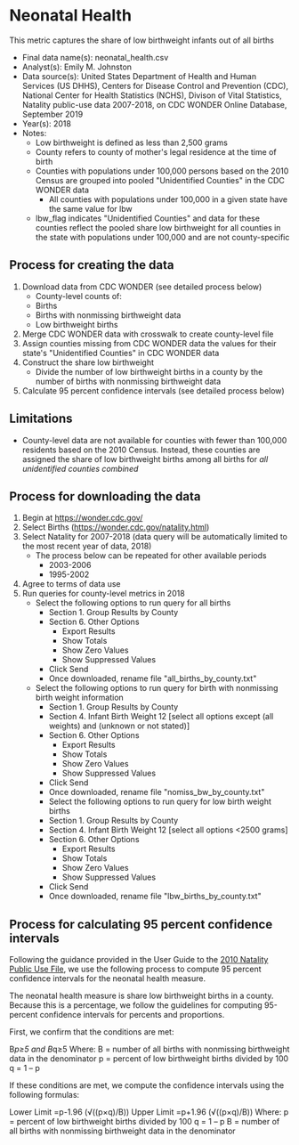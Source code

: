 # Neonatal Health

This metric captures the share of low birthweight infants out of all births

* Final data name(s): neonatal_health.csv
* Analyst(s): Emily M. Johnston
* Data source(s): United States Department of Health and Human Services (US DHHS), Centers for Disease Control and Prevention (CDC), National Center for Health Statistics (NCHS), Divison of Vital Statistics, Natality public-use data 2007-2018, on CDC WONDER Online Database, September 2019 
* Year(s): 2018
* Notes:
    * Low birthweight is defined as less than 2,500 grams
    * County refers to county of mother's legal residence at the time of birth
    * Counties with populations under 100,000 persons based on the 2010 Census are grouped into pooled "Unidentified Counties" in the CDC WONDER data
        * All counties with populations under 100,000 in a given state have the same value for lbw
    * lbw_flag indicates "Unidentified Counties" and data for these counties reflect the pooled share low birthweight for all counties in the state with populations under 100,000 and are not county-specific

## Process for creating the data

1. Download data from CDC WONDER (see detailed process below)
    * County-level counts of:
	* Births
	* Births with nonmissing birthweight data
	* Low birthweight births
2. Merge CDC WONDER data with crosswalk to create county-level file
3. Assign counties missing from CDC WONDER data the values for their state's "Unidentified Counties" in CDC WONDER data
4. Construct the share low birthweight
    * Divide the number of low birthweight births in a county by the number of births with nonmissing birthweight data
5. Calculate 95 percent confidence intervals (see detailed process below)

## Limitations
* County-level data are not available for counties with fewer than 100,000 residents based on the 2010 Census. Instead, these counties are assigned the share of low birthweight births among all births for *all unidentified counties combined*

## Process for downloading the data
1. Begin at https://wonder.cdc.gov/
2. Select Births (https://wonder.cdc.gov/natality.html)
3. Select Natality for 2007-2018 (data query will be automatically limited to the most recent year of data, 2018)
    * The process below can be repeated for other available periods
        * 2003-2006
        * 1995-2002
4. Agree to terms of data use
5. Run queries for county-level metrics in 2018
    * Select the following options to run query for all births 
        * Section 1. Group Results by County
        * Section 6. Other Options
            * Export Results
            * Show Totals
            * Show Zero Values
            * Show Suppressed Values
        * Click Send
        * Once downloaded, rename file "all_births_by_county.txt"
    * Select the following options to run query for birth with nonmissing birth weight information
        * Section 1. Group Results by County
        * Section 4. Infant Birth Weight 12 [select all options except (all weights) and (unknown or not stated)]
        * Section 6. Other Options
            * Export Results
            * Show Totals
            * Show Zero Values
            * Show Suppressed Values
        * Click Send
        * Once downloaded, rename file "nomiss_bw_by_county.txt"
        * Select the following options to run query for low birth weight births
        * Section 1. Group Results by County
        * Section 4. Infant Birth Weight 12 [select all options <2500 grams]
        * Section 6. Other Options
            * Export Results
            * Show Totals
            * Show Zero Values
            * Show Suppressed Values
        * Click Send
        * Once downloaded, rename file "lbw_births_by_county.txt"


## Process for calculating 95 percent confidence intervals

Following the guidance provided in the User Guide to the [2010 Natality Public Use File](ftp://ftp.cdc.gov/pub/Health_Statistics/NCHS/Dataset_Documentation/DVS/natality/UserGuide2010.pdf), we use the following process to compute 95 percent confidence intervals for the neonatal health measure.

The neonatal health measure is share low birthweight births in a county. Because this is a percentage, we follow the guidelines for computing 95-percent confidence intervals for percents and proportions.

First, we confirm that the conditions are met:

B*p≥5 and B*q≥5
Where:
B = number of all births with nonmissing birthweight data in the denominator
p = percent of low birthweight births divided by 100
q = 1 – p

If these conditions are met, we compute the confidence intervals using the following formulas:

Lower Limit =p-1.96 (√((p×q)/B))
Upper Limit =p+1.96 (√((p×q)/B))
Where:
p = percent of low birthweight births divided by 100
q = 1 – p
B = number of all births with nonmissing birthweight data in the denominator

